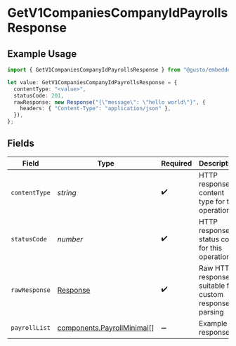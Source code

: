 # GetV1CompaniesCompanyIdPayrollsResponse

## Example Usage

```typescript
import { GetV1CompaniesCompanyIdPayrollsResponse } from "@gusto/embedded-api/models/operations";

let value: GetV1CompaniesCompanyIdPayrollsResponse = {
  contentType: "<value>",
  statusCode: 201,
  rawResponse: new Response("{\"message\": \"hello world\"}", {
    headers: { "Content-Type": "application/json" },
  }),
};
```

## Fields

| Field                                                                    | Type                                                                     | Required                                                                 | Description                                                              |
| ------------------------------------------------------------------------ | ------------------------------------------------------------------------ | ------------------------------------------------------------------------ | ------------------------------------------------------------------------ |
| `contentType`                                                            | *string*                                                                 | :heavy_check_mark:                                                       | HTTP response content type for this operation                            |
| `statusCode`                                                             | *number*                                                                 | :heavy_check_mark:                                                       | HTTP response status code for this operation                             |
| `rawResponse`                                                            | [Response](https://developer.mozilla.org/en-US/docs/Web/API/Response)    | :heavy_check_mark:                                                       | Raw HTTP response; suitable for custom response parsing                  |
| `payrollList`                                                            | [components.PayrollMinimal](../../models/components/payrollminimal.md)[] | :heavy_minus_sign:                                                       | Example response                                                         |